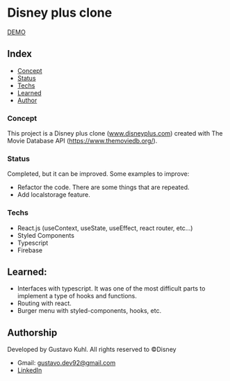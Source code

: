 # Disney plus clone

[DEMO](https://gustavokuhl-disney-plus-clone.netlify.app)

## Index
 * [Concept](#Concept)
 * [Status](#Status)
 * [Techs](#Techs)
 * [Learned](#Learned)
 * [Author](#Author)

### Concept
This project is a Disney plus clone (www.disneyplus.com) created with The Movie Database API (https://www.themoviedb.org/).

### Status
Completed, but it can be improved. 
Some examples to improve: 
- Refactor the code. There are some things that are repeated.
- Add localstorage feature.

### Techs
- React.js (useContext, useState, useEffect, react router, etc...)
- Styled Components
- Typescript
- Firebase


## Learned: 
- Interfaces with typescript. It was one of the most difficult parts to implement a type of hooks and functions.
- Routing with react.
- Burger menu with styled-components, hooks, etc.

## Authorship
Developed by Gustavo Kuhl.
All rights reserved to ©Disney

- Gmail: gustavo.dev92@gmail.com
- [LinkedIn](https://www.linkedin.com/in/gustavo-kuhl/)